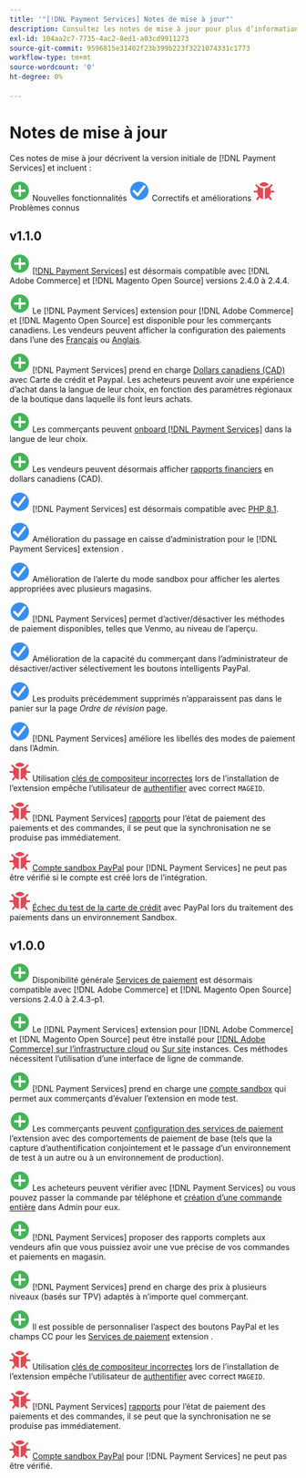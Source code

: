 ```yaml
---
title: '"[!DNL Payment Services] Notes de mise à jour"'
description: Consultez les notes de mise à jour pour plus d’informations sur toutes les [!DNL Payment Services] versions.
exl-id: 104aa2c7-7735-4ac2-8ed1-a03cd9911273
source-git-commit: 9596815e31402f23b399b223f3221074331c1773
workflow-type: tm+mt
source-wordcount: '0'
ht-degree: 0%

---
```


# Notes de mise à jour

Ces notes de mise à jour décrivent la version initiale de [!DNL Payment Services] et incluent :

![Nouveau](../assets/new.svg) Nouvelles fonctionnalités
![Correction d’un problème](../assets/fix.svg) Correctifs et améliorations
![Problème connu](../assets/bug.svg) Problèmes connus

## v1.1.0

![Nouveau](../assets/new.svg)<!-- Issue PAY-2127 --> [[!DNL Payment Services]](https://marketplace.magento.com/magento-payment-services.html) est désormais compatible avec [!DNL Adobe Commerce] et [!DNL Magento Open Source] versions 2.4.0 à 2.4.4.

![Nouveau](../assets/new.svg)<!-- Issue PAY-2682 --> Le [!DNL Payment Services] extension pour [!DNL Adobe Commerce] et [!DNL Magento Open Source] est disponible pour les commerçants canadiens. Les vendeurs peuvent afficher la configuration des paiements dans l’une des [Français](https://experienceleague.adobe.com/docs/commerce-merchant-services/payment-services/overview.html?lang=fr) ou [Anglais](https://experienceleague.adobe.com/docs/commerce-merchant-services/payment-services/overview.html?lang=en).

![Nouveau](../assets/new.svg)<!-- Issue PAY-2681 --> [!DNL Payment Services] prend en charge [Dollars canadiens (CAD)](overview.md#accepted-credit-cards-and-currencies) avec Carte de crédit et Paypal. Les acheteurs peuvent avoir une expérience d’achat dans la langue de leur choix, en fonction des paramètres régionaux de la boutique dans laquelle ils font leurs achats.

![Nouveau](../assets/new.svg)<!-- Issue PAY-2680 --> Les commerçants peuvent [onboard [!DNL Payment Services]](onboard.md) dans la langue de leur choix.

![Nouveau](../assets/new.svg)<!-- Issue PAY-2678 --> Les vendeurs peuvent désormais afficher [rapports financiers](order-payment-status.md) en dollars canadiens (CAD).

![Correction d’un problème](../assets/fix.svg)<!-- Issue PAY-2710 --> [!DNL Payment Services] est désormais compatible avec [PHP 8.1](https://www.php.net/releases/8.1/en.php).

![Correction d’un problème](../assets/fix.svg)<!-- Issue PAY-3035 --> Amélioration du passage en caisse d’administration pour le [!DNL Payment Services] extension .

![Correction d’un problème](../assets/fix.svg)<!-- Issue PAY-3017 --> Amélioration de l’alerte du mode sandbox pour afficher les alertes appropriées avec plusieurs magasins.

![Correction d’un problème](../assets/fix.svg)<!-- Issue PAY-2742 --> [!DNL Payment Services] permet d’activer/désactiver les méthodes de paiement disponibles, telles que Venmo, au niveau de l’aperçu.

![Correction d’un problème](../assets/fix.svg)<!-- Issue PAY-2277 --> Amélioration de la capacité du commerçant dans l’administrateur de désactiver/activer sélectivement les boutons intelligents PayPal.

![Correction d’un problème](../assets/fix.svg)<!-- Issue PAY-2561 --> Les produits précédemment supprimés n’apparaissent pas dans le panier sur la page _Ordre de révision_ page.

![Correction d’un problème](../assets/fix.svg)<!-- Issue PAY-2456 --> [!DNL Payment Services] améliore les libellés des modes de paiement dans l’Admin.

![Problème connu](../assets/bug.svg)<!-- Issue PAY-2473 --> Utilisation [clés de compositeur incorrectes](https://support.magento.com/hc/en-us/articles/4406603542541) lors de l’installation de l’extension empêche l’utilisateur de [authentifier](https://devdocs.magento.com/guides/v2.4/install-gde/prereq/connect-auth.html) avec correct `MAGEID`.

![Problème connu](../assets/bug.svg)<!-- Issue PAY-2474 --> [!DNL Payment Services] [rapports](https://support.magento.com/hc/en-us/articles/4406114741517) pour l’état de paiement des paiements et des commandes, il se peut que la synchronisation ne se produise pas immédiatement.

![Problème connu](../assets/bug.svg)<!-- Issue PAY-2475 --> [Compte sandbox PayPal](https://support.magento.com/hc/en-us/articles/4406954952461) pour [!DNL Payment Services] ne peut pas être vérifié si le compte est créé lors de l’intégration.

![Problème connu](../assets/bug.svg)<!-- Issue PAY-2842 --> [Échec du test de la carte de crédit](https://support.magento.com/hc/en-us/articles/5201041963917) avec PayPal lors du traitement des paiements dans un environnement Sandbox.

## v1.0.0

![Nouveau](../assets/new.svg)<!-- Issue PAY-2127 --> Disponibilité générale [Services de paiement](https://marketplace.magento.com/magento-payment-services.html) est désormais compatible avec [!DNL Adobe Commerce] et [!DNL Magento Open Source] versions 2.4.0 à 2.4.3-p1.

![Nouveau](../assets/new.svg)<!-- Issue PAY-124 --> Le [!DNL Payment Services] extension pour [!DNL Adobe Commerce] et [!DNL Magento Open Source] peut être installé pour [[!DNL Adobe Commerce] sur l’infrastructure cloud](install.md#magento-commerce-cloud) ou [Sur site](install.md#on-premises) instances. Ces méthodes nécessitent l’utilisation d’une interface de ligne de commande.

![Nouveau](../assets/new.svg)<!-- Issue PAY-1986 --> [!DNL Payment Services] prend en charge une [compte sandbox](onboard.md#enable-sandbox-testing) qui permet aux commerçants d’évaluer l’extension en mode test.

![Nouveau](../assets/new.svg)<!-- Issue PAY-666 --> Les commerçants peuvent [configuration des services de paiement](settings.md) l’extension avec des comportements de paiement de base (tels que la capture d’authentification conjointement et le passage d’un environnement de test à un autre ou à un environnement de production).

![Nouveau](../assets/new.svg)<!-- Issue PAY-780 --> Les acheteurs peuvent vérifier avec [!DNL Payment Services] ou vous pouvez passer la commande par téléphone et [création d’une commande entière](create-order.md) dans Admin pour eux.

![Nouveau](../assets/new.svg)<!-- Issue PAY-1856 --> [!DNL Payment Services] proposer des rapports complets aux vendeurs afin que vous puissiez avoir une vue précise de vos commandes et paiements en magasin.

![Nouveau](../assets/new.svg)<!-- Issue PAY-311 --> [!DNL Payment Services] prend en charge des prix à plusieurs niveaux (basés sur TPV) adaptés à n’importe quel commerçant.

![Nouveau](../assets/new.svg)<!-- Issue PAY-1443 --> Il est possible de personnaliser l’aspect des boutons PayPal et les champs CC pour les [Services de paiement](payments-options.md) extension .

![Problème connu](../assets/bug.svg)<!-- Issue PAY-2473 --> Utilisation [clés de compositeur incorrectes](https://support.magento.com/hc/en-us/articles/4406603542541) lors de l’installation de l’extension empêche l’utilisateur de [authentifier](https://devdocs.magento.com/guides/v2.4/install-gde/prereq/connect-auth.html) avec correct `MAGEID`.

![Problème connu](../assets/bug.svg)<!-- Issue PAY-2474 --> [!DNL Payment Services] [rapports](https://support.magento.com/hc/en-us/articles/4406114741517) pour l’état de paiement des paiements et des commandes, il se peut que la synchronisation ne se produise pas immédiatement.

![Problème connu](../assets/bug.svg)<!-- Issue PAY-2475 --> [Compte sandbox PayPal](https://support.magento.com/hc/en-us/articles/4406954952461) pour [!DNL Payment Services] ne peut pas être vérifié.
